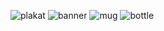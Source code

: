 ![plakat](https://github.com/KordyDX/School/assets/76947058/10e57108-3e26-484e-8f9d-852f0973e84a)
![banner](https://github.com/KordyDX/School/assets/76947058/1f025860-a00c-41b5-bbb6-05efeb9e7025)
![mug](https://github.com/KordyDX/School/assets/76947058/53960477-8759-40b8-8eb8-d8540e6c3134)
![bottle](https://github.com/KordyDX/School/assets/76947058/ccab0b6a-c9f1-4919-8547-4be6b3be3c42)
